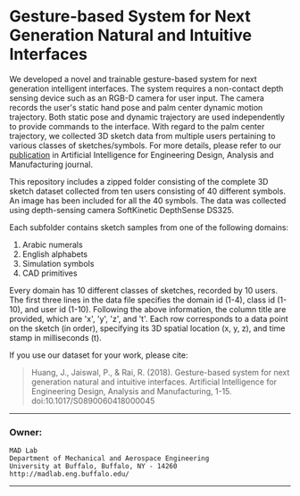 # Gesture-based System for Next Generation Natural and Intuitive Interfaces

We developed a novel and trainable gesture-based system for next generation intelligent interfaces. The system requires a non-contact depth sensing device such as an RGB-D camera for user input. The camera records the user's static hand pose and palm center dynamic motion trajectory. Both static pose and dynamic trajectory are used independently to provide commands to the interface. With regard to the palm center trajectory, we collected 3D sketch data from multiple users pertaining to various classes of sketches/symbols. For more details, please refer to our <a href="https://doi.org/10.1017/S0890060418000045">publication</a> in Artificial Intelligence for Engineering Design, Analysis and Manufacturing journal.

This repository includes a zipped folder consisting of the complete 3D sketch dataset collected from ten users consisting of 40 different symbols. An image has been included for all the 40 symbols. The data was collected using depth-sensing camera SoftKinetic DepthSense DS325.

Each subfolder contains sketch samples from one of the following domains:
1. Arabic numerals
2. English alphabets
3. Simulation symbols
4. CAD primitives

Every domain has 10 different classes of sketches, recorded by 10 users.
The first three lines in the data file specifies the domain id (1-4), class id (1-10), and user id (1-10).
Following the above information, the column title are provided, which are 'x', 'y', 'z', and 't'.
Each row corresponds to a data point on the sketch (in order), specifying its 3D spatial location (x, y, z), and time stamp in milliseconds (t).

If you use our dataset for your work, please cite:
> Huang, J., Jaiswal, P., & Rai, R. (2018). Gesture-based system for next generation natural and intuitive interfaces. Artificial Intelligence for Engineering Design, Analysis and Manufacturing, 1-15. doi:10.1017/S0890060418000045


*****************************************************************
### Owner:
	MAD Lab
	Department of Mechanical and Aerospace Engineering
	University at Buffalo, Buffalo, NY - 14260
	http://madlab.eng.buffalo.edu/
*****************************************************************
